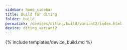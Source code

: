 ```yaml
---
sidebar: home_sidebar
title: Build for diting
folder: build
permalink: /devices/diting/build/variant2/index.html
device: diting_variant2
---
```

{% include templates/device_build.md %}
